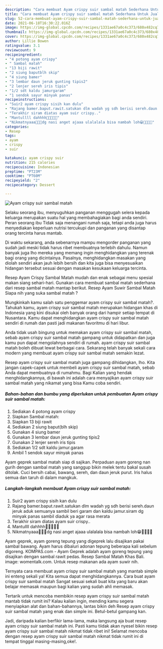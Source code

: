 ```yaml
---
description: "Cara membuat Ayam crispy suir sambal matah Sederhana Untuk Jualan"
title: "Cara membuat Ayam crispy suir sambal matah Sederhana Untuk Jualan"
slug: 52-cara-membuat-ayam-crispy-suir-sambal-matah-sederhana-untuk-jualan
date: 2021-06-18T16:30:22.016Z
image: https://img-global.cpcdn.com/recipes/1331ae67a0c4c373/680x482cq70/ayam-crispy-suir-sambal-matah-foto-resep-utama.jpg
thumbnail: https://img-global.cpcdn.com/recipes/1331ae67a0c4c373/680x482cq70/ayam-crispy-suir-sambal-matah-foto-resep-utama.jpg
cover: https://img-global.cpcdn.com/recipes/1331ae67a0c4c373/680x482cq70/ayam-crispy-suir-sambal-matah-foto-resep-utama.jpg
author: Lillie Bowen
ratingvalue: 3.1
reviewcount: 9
recipeingredient:
- "4 potong ayam crispy"
- " Sambal matah"
- "13 biji rawit"
- "2 siung baputblh skip"
- "4 siung bamer"
- "3 lembar daun jeruk gunting tipis2"
- "2 lenjer sereh iris tipis"
- "1/2 sdt kaldu jamurgaram"
- "1 sendok sayur minyak panas"
recipeinstructions:
- "Suir2 ayam crispy sisih kan dulu"
- "Rajang bamer.baput.rawit.satukan dlm wadah yg sdh berisi sereh.daun jeruk aduk semuanya sambil beri garam dan kaldu jamur.siram dg minyak panas sambil diaduk ya agar rasa merata"
- "Terakhir siram diatas ayam suir crispy.."
- "Mantullll dahhhh🤤🤤🤤🤤🤤"
- "Nikmatnyaaa🤤🤤🤤dg nasi anget ajaaa ulalalala bisa nambah loh😁🤤🤤🤤🤤"
categories:
- Resep
tags:
- ayam
- crispy
- suir

katakunci: ayam crispy suir 
nutrition: 215 calories
recipecuisine: Indonesian
preptime: "PT23M"
cooktime: "PT60M"
recipeyield: "2"
recipecategory: Dessert

---
```



![Ayam crispy suir sambal matah](https://img-global.cpcdn.com/recipes/1331ae67a0c4c373/680x482cq70/ayam-crispy-suir-sambal-matah-foto-resep-utama.jpg)

Selaku seorang ibu, menyuguhkan panganan menggugah selera kepada keluarga merupakan suatu hal yang membahagiakan bagi anda sendiri. Peran seorang ibu Tidak saja menangani rumah saja, tetapi anda juga harus menyediakan keperluan nutrisi tercukupi dan panganan yang disantap orang tercinta harus mantab.

Di waktu  sekarang, anda sebenarnya mampu mengorder panganan yang sudah jadi meski tidak harus ribet membuatnya terlebih dahulu. Namun banyak juga lho mereka yang memang ingin menghidangkan yang terenak bagi orang yang dicintainya. Pasalnya, menghidangkan masakan yang diolah sendiri akan jauh lebih bersih dan kita juga bisa menyesuaikan hidangan tersebut sesuai dengan masakan kesukaan keluarga tercinta. 

Resep Ayam Crispy Sambal Matah mudah dan enak sebagai menu spesial makan siang sehari-hari. Gunakan cara membuat sambal matah sederhana dari resep sambal matah mantap berikut. Resep Ayam Suwir Sambal Matah Siapa nih yang suka sambal matah ?

Mungkinkah kamu salah satu penggemar ayam crispy suir sambal matah?. Tahukah kamu, ayam crispy suir sambal matah merupakan hidangan khas di Indonesia yang kini disukai oleh banyak orang dari hampir setiap tempat di Nusantara. Kamu dapat menghidangkan ayam crispy suir sambal matah sendiri di rumah dan pasti jadi makanan favoritmu di hari libur.

Anda tidak usah bingung untuk memakan ayam crispy suir sambal matah, sebab ayam crispy suir sambal matah gampang untuk didapatkan dan juga kamu pun dapat mengolahnya sendiri di rumah. ayam crispy suir sambal matah boleh dibuat lewat berbagai cara. Sekarang telah banyak sekali cara modern yang membuat ayam crispy suir sambal matah semakin lezat.

Resep ayam crispy suir sambal matah juga gampang dihidangkan, lho. Kita jangan capek-capek untuk membeli ayam crispy suir sambal matah, sebab Anda dapat membuatnya di rumahmu. Bagi Kalian yang hendak menghidangkannya, di bawah ini adalah cara menyajikan ayam crispy suir sambal matah yang nikamat yang bisa Kamu coba sendiri.

<!--inarticleads1-->

##### Bahan-bahan dan bumbu yang diperlukan untuk pembuatan Ayam crispy suir sambal matah:

1. Sediakan 4 potong ayam crispy
1. Siapkan  Sambal matah:
1. Siapkan 13 biji rawit
1. Sediakan 2 siung baput(blh skip)
1. Gunakan 4 siung bamer
1. Gunakan 3 lembar daun jeruk gunting tipis2
1. Gunakan 2 lenjer sereh iris tipis
1. Sediakan 1/2 sdt kaldu jamur.garam
1. Ambil 1 sendok sayur minyak panas


Ayam geprek sambal matah siap di sajikan. Perpaduan ayam goreng nan gurih dengan sambal matah yang sanggup bikin melek tentu bakal susah ditolak. Cuci bersih cabai, bawang, sereh, dan daun jeruk purut. Iris halus semua dan taruh di dalam mangkuk. 

<!--inarticleads2-->

##### Langkah-langkah membuat Ayam crispy suir sambal matah:

1. Suir2 ayam crispy sisih kan dulu
1. Rajang bamer.baput.rawit.satukan dlm wadah yg sdh berisi sereh.daun jeruk aduk semuanya sambil beri garam dan kaldu jamur.siram dg minyak panas sambil diaduk ya agar rasa merata
1. Terakhir siram diatas ayam suir crispy..
1. Mantullll dahhhh🤤🤤🤤🤤🤤
1. Nikmatnyaaa🤤🤤🤤dg nasi anget ajaaa ulalalala bisa nambah loh😁🤤🤤🤤🤤


Ayam geprek, ayam goreng tepung yang digeprek lalu disajikan pakai sambal bawang. Ayam harus dibaluri adonan tepung beberapa kali sebelum digoreng. KOMPAS.com - Ayam Geprek adalah ayam goreng tepung yang disajikan dengan sambal rawit pedas. Resep Sambal Matah Khas Bali. image: womentalk.com. Untuk resep makanan ada ayam suwir nih. 

Ternyata cara membuat ayam crispy suir sambal matah yang mantab simple ini enteng sekali ya! Kita semua dapat menghidangkannya. Cara buat ayam crispy suir sambal matah Sangat sesuai sekali buat kita yang baru akan belajar memasak maupun bagi kalian yang sudah ahli memasak.

Tertarik untuk mencoba membikin resep ayam crispy suir sambal matah mantab tidak rumit ini? Kalau kalian ingin, mending kamu segera menyiapkan alat dan bahan-bahannya, lantas bikin deh Resep ayam crispy suir sambal matah yang enak dan simple ini. Betul-betul gampang kan. 

Jadi, daripada kalian berfikir lama-lama, maka langsung aja buat resep ayam crispy suir sambal matah ini. Pasti kamu tiidak akan nyesel bikin resep ayam crispy suir sambal matah nikmat tidak ribet ini! Selamat mencoba dengan resep ayam crispy suir sambal matah nikmat tidak rumit ini di tempat tinggal masing-masing,oke!.

